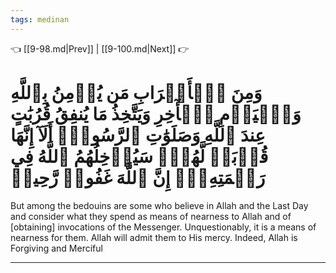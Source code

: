 ```yaml
---
tags: medinan
---
```


👈 [[9-98.md|Prev]] | [[9-100.md|Next]] 👉

# وَمِنَ ٱلۡأَعۡرَابِ مَن يُؤۡمِنُ بِٱللَّهِ وَٱلۡيَوۡمِ ٱلۡأٓخِرِ وَيَتَّخِذُ مَا يُنفِقُ قُرُبَٰتٍ عِندَ ٱللَّهِ وَصَلَوَٰتِ ٱلرَّسُولِۚ أَلَآ إِنَّهَا قُرۡبَةٞ لَّهُمۡۚ سَيُدۡخِلُهُمُ ٱللَّهُ فِي رَحۡمَتِهِۦٓۚ إِنَّ ٱللَّهَ غَفُورٞ رَّحِيمٞ

But among the bedouins are some who believe in Allah and the Last Day and consider what they spend as means of nearness to Allah and of [obtaining] invocations of the Messenger. Unquestionably, it is a means of nearness for them. Allah will admit them to His mercy. Indeed, Allah is Forgiving and Merciful

---


